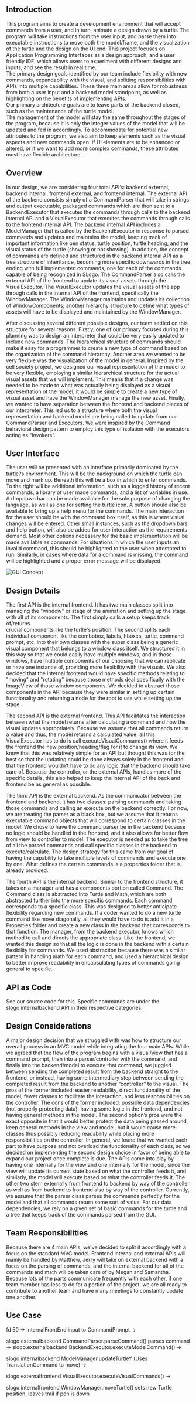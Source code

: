## Introduction
This program aims to create a development environment that will accept commands from a user, and in turn, 
animate a design drawn by a turtle.  The program will take instructions from the user input, and parse them 
into executable instructions to move both the model/frame, and the visualization of the turtle and the design 
on the UI end.  This project focuses on Application Programming Interfaces as a design approach, and a user 
friendly IDE, which allows users to experiment with different designs and inputs, and see the result in real time.  
The primary design goals identified by our team include flexibility with new commands, expandability with the visual, 
and splitting responsibilities with APIs into multiple capabilities.  These three main areas allow for robustness 
from both a user input and a backend model standpoint, as well as highlighting on the benefits of implementing APIs.  
Our primary architecture goals are to leave parts of the backend closed, such as the maintenance of the turtle model.  
The management of the model will stay the same throughout the stages of the program, because it is only the integer 
values of the model that will be updated and fed in accordingly.  To accommodate for potential new attributes to the program, 
we also aim to keep elements such as the visual aspects and new commands open.  If UI elements are to be enhanced or altered, 
or if we want to add more complex commands, these attributes must have flexible architecture.

## Overview
In our design, we are considering four total API’s: backend external, backend internal, frontend external, and frontend internal. 
The external API of the backend consists simply of a CommandParser that will take in strings and output executable, packaged 
commands which are then sent to a BackendExecutor that executes the commands through calls to the backend internal API and a 
VisualExecutor that executes the commands through calls to the frontend internal API.  The backend internal API includes a 
ModelManager that is called by the BackendExecutor in 
response to parsed commands and updates and maintains the model, keeping track of important information like pen status, 
turtle position, turtle heading, and the visual status of the turtle (showing or not showing). In addition, 
the concept of commands are defined and structured in the backend internal API as a tree structure of inheritance, 
becoming more specific downwards in the tree ending with full implemented commands, one for each of the commands 
capable of being recognized in SLogo. The CommandParser also calls the external API of the frontend to update its 
visual assets through the VisualExecutor. The VisualExecutor updates the visual assets of the app through calls in 
the internal API of the frontend, specifically the WindowManager. The WindowManager maintains and updates its 
collection of WindowComponents; another hierarchy structure to define what types of assets will have to be displayed 
and maintained by the WindowManager. 

After discussing several different possible designs, our team settled on this structure for several reasons. 
Firstly, one of our primary focuses during this planning was to design an interpreter that could be very easily 
updated to include new commands. The hierarchical structure of commands should make it easy for a programmer to 
create a new type of command based on the organization of the command hierarchy. Another area we wanted to be very 
flexible was the visualization of the model in general. Inspired by the cell society project, we designed our visual 
representation of the model to be very flexible, employing a similar hierarchical structure for the actual visual 
assets that we will implement. This means that if a change was needed to be made to what was actually being displayed 
as a visual representation of the model, it would be simple to create a new type of visual asset and have the WindowManager 
manage the new asset. Finally, we wanted to have separation between the frontend and backend pieces of our interpreter. 
This led us to a structure where both the visual representation and backend model are being called to update from our 
CommandParser and Executors. We were inspired by the Command behavioral design pattern to employ this type of isolation 
with the executors acting as “Invokers”. 



## User Interface
The user will be presented with an interface primarily dominated by the turtle?s environment. This will be the 
background on which the turtle can move and mark up. Beneath this will be a box in which to enter commands. To the 
right will be additional information, such as a logged history of recent commands, a library of user made commands, and 
a list of variables in use. A dropdown bar can be made available for the sole purpose of changing the language, as well 
as one for setting the turtle icon. A button should also be available to bring up a help menu for the commands. The 
main interaction for the user should be with the command box itself, as this is where visual changes will be entered. 
Other small instances, such as the dropdown bars and help button, will also be added for user interaction as the 
requirements demand. Most other options necessary for the basic implementation will be made available as commands. For 
situations in which the user inputs an invalid command, this should be highlighted to the user when attempted to run. 
Similarly, in cases where data for a command is missing, the command will be highlighted and a proper error message 
will be displayed.


![GUI Concept](/GUIConcept.png "Gui Concept")

## Design Details
The first API is the internal frontend. It has two main classes split into managing the "window" or stage of the 
animation and setting up the stage with all of its components. The first simply calls a setup keeps track of/returns  
crucial components like the turtle's position. The second splits each individual component like the combobox, labels, 
hboxes, turtle, command prompt, etc. into their own classes with the super class being a generic visual component that 
belongs to a window class itself. We structured it in this way so that we could easily have multiple windows, and in 
those windows, have multiple components of our choosing that we can replicate or have one instance of, providing more 
flexibility with the visuals. We also decided that the internal frontend would have specific methods relating to 
"moving" and "rotating" because those methods deal specifically with the ImageView of those window components. We 
decided to abstract those components in the API because they were similar in setting up certain functionality and 
returning a node for the root to use while setting up the stage.

The second API is the external frontend. This API facilitates the interaction between what the model returns after 
calculating a command and how the visual updates appropriately. Because we assume that all commands return a value and 
thus, the model returns a calculated value, all this VisualExecutor has to do is call executeVisualCommands() where it 
feeds the frontend the new position/heading/flag for it to change its view. We know that this was relatively simple for 
an API but thought this was for the best so that the updating could be done always solely in the frontend and that the 
frontend wouldn't have to do any logic that the backend should take care of. Because the controller, or the external 
APIs, handles more of the specific details, this also helped to keep the internal API of the back and frontend be as 
general as possible. 

The third API is the external backend. As the communicator between the frontend and backend, it has two classes: parsing 
commands and taking those commands and calling an execute on the backend correctly. For now, we are treating the parser 
as a black box, but we assume that it returns executable command objects that will correspond to certain classes in the 
model. We chose to have the command parser be in the backend because no logic should be handled in the frontend, and it
also allows for better flow from view to controller to model. The executor is needed as to take the tree of all the 
parsed commands and call specific classes in the backend to execute/calculate. The design strategy for this came
from our goal of having the capability to take multiple levels of commands and execute one by one. What defines the 
certain commands is a properties folder that is already provided.

The fourth API is the internal backend. Similar to the frontend structure, it takes on a manager and has a components 
portion called Command. The Command class is abstracted into Turtle and Math, which are both abstracted further into the 
more specific commands. Each command corresponds to a specific class. This was designed to better anticipate flexibility 
regarding new commands. If a coder wanted to do a new turtle command like move diagonally, all they would have to do is 
add it in a Properties folder and create a new class in the backend that corresponds to that function. The manager, from 
the backend executor, knows which method to call and directs the appropriate class. Like the frontend, we wanted this 
design so that all the logic is done in the backend with a certain flexibility for commands. We used abstraction 
because there was a similar pattern in handling math for each command, and used a hierarchical design to better improve 
readability in encapsulating types of commands going general to specific. 

## API as Code
See our source code for this. Specific commands are under the slogo.internalbackend API in their respective categories.

## Design Considerations
A major design decision that we struggled with was how to structure our overall process in an MVC model while 
integrating the four main APIs. While we agreed that the flow of the program begins with a visual/view that has a 
command prompt, then into a parser/controller with the command, and finally into the backend/model to execute that 
command, we juggled between sending the completed result from the backend straight to the frontend, or instead, having 
some intermediary step between sending the completed result from the backend to another “controller” to the visual. The 
pros of the former included: easier readability, direct functionality of the model, fewer classes to facilitate the 
interaction, and less responsibilities on the controller. The cons of the former included: possible data dependencies 
(not properly protecting data), having some logic in the frontend, and not having general methods in the model. The 
second option’s pros were the exact opposite in that it would better protect the data being passed around, keep general 
methods in the view and model, but it would cause more classes thus possibly reducing readability while placing more 
responsibilities on the controller. In general, we found that we wanted each part to have purpose and not overload the 
functionality of each class, so we decided on implementing the second design choice in favor of being able to expand 
our project once complete is due. The APIs come into play by having one internally for the view and one internally for 
the model, since the view will update its current state based on what the controller feeds it, and similarly, the model 
will execute based on what the controller feeds it. The other two stem externally from frontend to backend by way of 
the controller as well as from backend to frontend also by way of the controller. Currently, we assume that the parser 
class parses the commands perfectly for the model and that all commands return some sort of value. For our data 
dependencies, we rely on a given set of basic commands for the turtle and a tree that keeps track of the commands 
parsed from the GUI.

## Team Responsibilities
Because there are 4 main APIs, we've decided to split it accordingly with a focus on the standard MVC model. Frontend 
internal and external APIs will mainly be handled by Matthew, Jerry will take on external backend with a focus on the 
parsing of commands, and the internal backend for all of the commands and math will be taken care of by Megan and 
Samantha. Because lots of the parts communicate frequently with each other, if one team member has less to do for a 
portion of the project, we are all ready to contribute to another team and have many meetings to constantly update one 
another.

## Use Case
fd 50 -> InternalFrontEnd input to CommandPrompt -> 

slogo.externalbackend CommandParser.parseCommand() parses command -> 
slogo.externalbackend BackendExecutor.executeModelCommand() ->

slogo.internalbackend ModelManager.updateTurtleY (Uses TranslationCommand to move) ->

slogo.externalfrontend VisualExecutor.executeVisualCommands() ->

slogo.internalfrontend WindowManager.moveTurtle() sets new Turtle position, leaves trail if pen is down